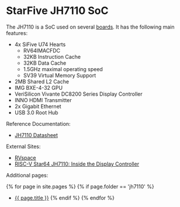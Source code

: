 # StarFive JH7110 SoC

The JH7110 is a SoC used on several [boards](/wiki/hardware/JH7110/boards.html). It has the following main features:

- 4x SiFive U74 Hearts
  - RV64IMACFDC
  - 32KB Instruction Cache
  - 32KB Data Cache
  - 1.5GHz maximal operating speed
  - SV39 Virtual Memory Support
- 2MB Shared L2 Cache
- IMG BXE-4-32 GPU
- VeriSilicon Vivante DC8200 Series Display Controller
- INNO HDMI Transmitter
- 2x Gigabit Ethernet
- USB 3.0 Root Hub

Reference Documentation:

- [JH7110 Datasheet](https://objects.workswithriscv.guide/jh7110-docs/JH7110_Datasheet.pdf)

External Sites:

- [RVspace](https://www.rvspace.org/)
- [RISC-V Star64 JH7110: Inside the Display Controller](https://lupyuen.codeberg.page/articles/display2.html)

Additional pages:

{% for page in site.pages %}
  {% if page.folder == 'jh7110' %}
* [{{ page.title }}]({{page.url}})
  {% endif %}
{% endfor %}